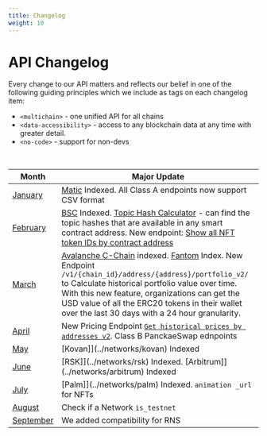 ```yaml
---
title: Changelog
weight: 10
---
```


# API Changelog

Every change to our API matters and reflects our belief in one of the following guiding principles which we include as tags on each changelog item:

- `<multichain>` - one unified API for all chains
- `<data-accessibility>` - access to any blockchain data at any time with greater detail.
- `<no-code>` - support for non-devs

&nbsp;


|Month                   |Major Update|
| -----------------------| --------- |
| [January](./january)   |  [Matic](../networks/matic) Indexed. All Class A endpoints now support CSV format  |
| [February](./february) | [BSC](../networks/bsc) Indexed. [Topic Hash Calculator](../tools/topic-calculator) - can find the topic hashes that are available in any smart contract address.  New endpoint: [Show all NFT token IDs by contract address](https://www.covalenthq.com/docs/api/#get-/v1/{chainId}/tokens/{address}/nft_token_ids/)  |
| [March](./march)       | [Avalanche C-Chain](../networks/avalanche) indexed. [Fantom](../networks/fantom) Index. New Endpoint `/v1/{chain_id}/address/{address}/portfolio_v2/` to Calculate historical portfolio value over time. With this new feature, organizations can get the USD value of all the ERC20 tokens in their wallet over the last 30 days with a 24 hour granularity.  |
| [April](./april)       | New Pricing Endpoint [`Get historical prices by addresses v2`](https://www.covalenthq.com/docs/api/#get-/v1/pricing/historical_by_addresses_v2/{chain_id}/{quote_currency}/{contract_addresses}/). Class B PanckaeSwap ednpoints    |
| [May](./may)           | [Kovan]](../networks/kovan) Indexed |
| [June](./june)         | [RSK]](../networks/rsk) Indexed. [Arbitrum]](../networks/arbitrum) Indexed  |
| [July](./july)         | [Palm]](../networks/palm) Indexed. `animation _url` for NFTs    |
| [August](./august)         | Check if a Network `is_testnet`    |
| [September](./september)         | We added compatibility for RNS |





